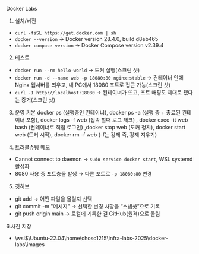 
Docker Labs 

1. 설치/버전 
- `curl -fsSL https://get.docker.com | sh`
- `docker --version` → Docker version 28.4.0, build d8eb465
- `docker compose version` → Docker Compose version v2.39.4

2. 테스트 
- `docker run --rm hello-world` → 도커 실행(스크린 샷)
- `docker run -d --name web -p 18080:80 nginx:stable`  → 컨테이너 안에 Nginx 웹서버를 띄우고, 내 PC에서 18080 포트로 접근 가능(스크린 샷)
- `curl -I http://localhost:18080` → 컨테이너가 뜨고, 포트 매핑도 제대로 됐다는 증거(스크린 샷)

3. 운영 기본
docker ps (실행중인 컨테이너), docker ps -a (실행 중 + 종료된 컨테이너 포함), docker logs -f web (접속 할때 로그 체크) , docker exec -it web bash (컨테이너로 직접 로그인)
,docker stop web (도커 정지), docker start web (도커 시작), docker rm -f web (-f는 강제 즉, 강제 지우기)

4. 트러블슈팅 메모
- Cannot connect to daemon → `sudo service docker start`, WSL systemd 활성화
- 8080 사용 중 포트충돌 발생  → 다른 포트로 `-p 18080:80` 변경

5. 깃허브
- git add → 어떤 파일을 올릴지 선택
- git commit -m "메시지" → 선택한 변경 사항을 “스냅샷”으로 기록
- git push origin main → 로컬에 기록한 걸 GitHub(원격)으로 올림

6.사진 저장
- \\wsl$\Ubuntu-22.04\home\chosc1215\infra-labs-2025\docker-labs\images

